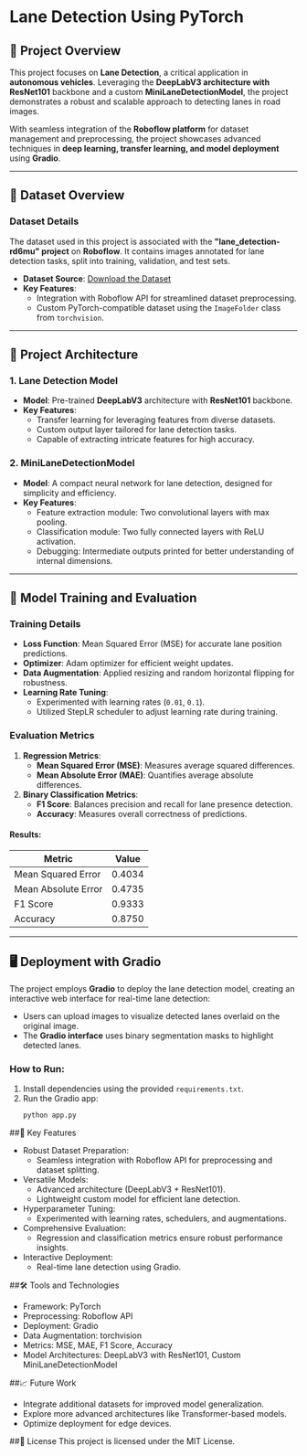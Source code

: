 # Lane Detection Using PyTorch

## 🚀 Project Overview

This project focuses on **Lane Detection**, a critical application in **autonomous vehicles**. Leveraging the **DeepLabV3 architecture with ResNet101** backbone and a custom **MiniLaneDetectionModel**, the project demonstrates a robust and scalable approach to detecting lanes in road images. 

With seamless integration of the **Roboflow platform** for dataset management and preprocessing, the project showcases advanced techniques in **deep learning, transfer learning, and model deployment** using **Gradio**.

---

## 📂 Dataset Overview

### Dataset Details
The dataset used in this project is associated with the **"lane_detection-rd6mu" project** on **Roboflow**. It contains images annotated for lane detection tasks, split into training, validation, and test sets. 

- **Dataset Source**: [Download the Dataset](https://unhnewhaven-my.sharepoint.com/:f:/g/personal/vpada4_unh_newhaven_edu/EmdcQizHx7dEnx2JGc_mEM8BlSt4ifzzq1rLI47YkbVAkw?e=BMkoUa)
- **Key Features**:
  - Integration with Roboflow API for streamlined dataset preprocessing.
  - Custom PyTorch-compatible dataset using the `ImageFolder` class from `torchvision`.

---

## 🔧 Project Architecture

### 1. **Lane Detection Model**
- **Model**: Pre-trained **DeepLabV3** architecture with **ResNet101** backbone.
- **Key Features**:
  - Transfer learning for leveraging features from diverse datasets.
  - Custom output layer tailored for lane detection tasks.
  - Capable of extracting intricate features for high accuracy.

### 2. **MiniLaneDetectionModel**
- **Model**: A compact neural network for lane detection, designed for simplicity and efficiency.
- **Key Features**:
  - Feature extraction module: Two convolutional layers with max pooling.
  - Classification module: Two fully connected layers with ReLU activation.
  - Debugging: Intermediate outputs printed for better understanding of internal dimensions.

---

## 🧪 Model Training and Evaluation

### Training Details
- **Loss Function**: Mean Squared Error (MSE) for accurate lane position predictions.
- **Optimizer**: Adam optimizer for efficient weight updates.
- **Data Augmentation**: Applied resizing and random horizontal flipping for robustness.
- **Learning Rate Tuning**:
  - Experimented with learning rates (`0.01`, `0.1`).
  - Utilized StepLR scheduler to adjust learning rate during training.

### Evaluation Metrics
1. **Regression Metrics**:
   - **Mean Squared Error (MSE)**: Measures average squared differences.
   - **Mean Absolute Error (MAE)**: Quantifies average absolute differences.
2. **Binary Classification Metrics**:
   - **F1 Score**: Balances precision and recall for lane presence detection.
   - **Accuracy**: Measures overall correctness of predictions.

#### Results:
| **Metric**         | **Value**  |
|---------------------|------------|
| Mean Squared Error  | 0.4034     |
| Mean Absolute Error | 0.4735     |
| F1 Score            | 0.9333     |
| Accuracy            | 0.8750     |

---

## 🖥️ Deployment with Gradio

The project employs **Gradio** to deploy the lane detection model, creating an interactive web interface for real-time lane detection:

- Users can upload images to visualize detected lanes overlaid on the original image.
- The **Gradio interface** uses binary segmentation masks to highlight detected lanes.

### How to Run:
1. Install dependencies using the provided `requirements.txt`.
2. Run the Gradio app:
   ```bash
   python app.py
##📝 Key Features
- Robust Dataset Preparation:
  - Seamless integration with Roboflow API for preprocessing and dataset splitting.
- Versatile Models:
  - Advanced architecture (DeepLabV3 + ResNet101).
  - Lightweight custom model for efficient lane detection.
- Hyperparameter Tuning:
  - Experimented with learning rates, schedulers, and augmentations.
- Comprehensive Evaluation:
  - Regression and classification metrics ensure robust performance insights.
- Interactive Deployment:
  - Real-time lane detection using Gradio.

##🛠️ Tools and Technologies
- Framework: PyTorch
- Preprocessing: Roboflow API
- Deployment: Gradio
- Data Augmentation: torchvision
- Metrics: MSE, MAE, F1 Score, Accuracy
- Model Architectures: DeepLabV3 with ResNet101, Custom MiniLaneDetectionModel

##📈 Future Work
- Integrate additional datasets for improved model generalization.
- Explore more advanced architectures like Transformer-based models.
- Optimize deployment for edge devices.

##📜 License
This project is licensed under the MIT License.
